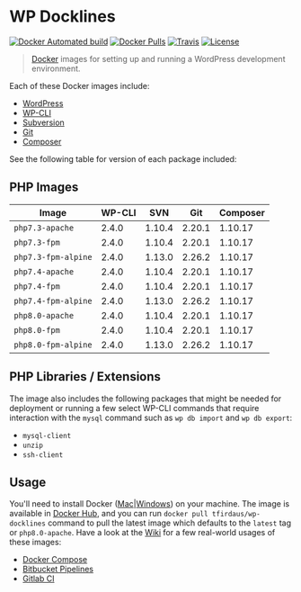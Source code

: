 # WP Docklines

[![Docker Automated build](https://img.shields.io/docker/automated/tfirdaus/wp-docklines.svg?style=flat)](https://hub.docker.com/r/tfirdaus/wp-docklines/) [![Docker Pulls](https://img.shields.io/docker/pulls/tfirdaus/wp-docklines.svg?style=flat)](https://hub.docker.com/r/tfirdaus/wp-docklines/) [![Travis](https://img.shields.io/travis/tfirdaus/wp-docklines.svg?style=flat)](https://travis-ci.org/tfirdaus/wp-docklines) [![License](https://img.shields.io/github/license/tfirdaus/wp-docklines.svg?style=flat)](https://github.com/tfirdaus/wp-docklines)

> [Docker](https://www.docker.com/) images for setting up and running a WordPress development environment.

Each of these Docker images include:

- [WordPress](https://wordpress.org/download/)
- [WP-CLI](http://wp-cli.org/)
- [Subversion](https://subversion.apache.org/)
- [Git](https://git-scm.com/)
- [Composer](https://getcomposer.org/)

See the following table for version of each package included:

## PHP Images

| Image | WP-CLI | SVN | Git | Composer |
| --- | --- | --- | --- | --- |
| `php7.3-apache`     | 2.4.0 | 1.10.4 | 2.20.1 | 1.10.17 |
| `php7.3-fpm`        | 2.4.0 | 1.10.4 | 2.20.1 | 1.10.17 |
| `php7.3-fpm-alpine` | 2.4.0 | 1.13.0 | 2.26.2 | 1.10.17 |
| `php7.4-apache`     | 2.4.0 | 1.10.4 | 2.20.1 | 1.10.17 |
| `php7.4-fpm`        | 2.4.0 | 1.10.4 | 2.20.1 | 1.10.17 |
| `php7.4-fpm-alpine` | 2.4.0 | 1.13.0 | 2.26.2 | 1.10.17 |
| `php8.0-apache`     | 2.4.0 | 1.10.4 | 2.20.1 | 1.10.17 |
| `php8.0-fpm`        | 2.4.0 | 1.10.4 | 2.20.1 | 1.10.17 |
| `php8.0-fpm-alpine` | 2.4.0 | 1.13.0 | 2.26.2 | 1.10.17 |

## PHP Libraries / Extensions

The image also includes the following packages that might be needed for deployment or running a few select WP-CLI commands that require interaction with the `mysql` command such as `wp db import` and `wp db export`:

- `mysql-client`
- `unzip`
- `ssh-client`

## Usage

You'll need to install Docker ([Mac](https://www.docker.com/docker-mac)|[Windows](https://www.docker.com/docker-windows)) on your machine. The image is available in [Docker Hub](https://hub.docker.com/), and you can run `docker pull tfirdaus/wp-docklines` command to pull the latest image which defaults to the `latest` tag or `php8.0-apache`. Have a look at the [Wiki](https://github.com/tfirdaus/wp-docklines/wiki) for a few real-world usages of these images:

- [Docker Compose](https://github.com/tfirdaus/wp-docklines/wiki/Docker-Compose)
- [Bitbucket Pipelines](https://github.com/tfirdaus/wp-docklines/wiki/Bitbucket-Pipelines)
- [Gitlab CI](https://github.com/tfirdaus/wp-docklines/wiki/Gitlab-CI)
